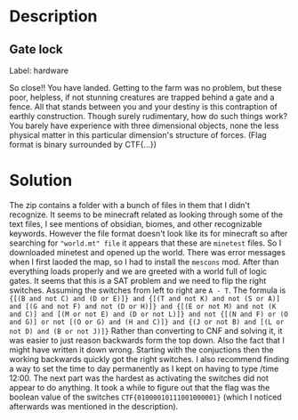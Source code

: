 # Description
## Gate lock
Label: hardware

So close!!   You have landed.  Getting to the farm was no problem, but these poor, helpless, if not stunning creatures are trapped behind a gate and a fence. All that stands between you and your destiny is this contraption of earthly construction.  Though surely rudimentary, how do such things work?  You barely have experience with three dimensional objects, none the less physical matter  in this particular dimension's structure of forces. (Flag format is binary surrounded by CTF{...})

# Solution
The zip contains a folder with a bunch of files in them that I didn't recognize. It seems to be minecraft related as looking through some of the text files, I see mentions of obsidian, biomes, and other recognizable keywords. However the file format doesn't look like its for minecraft so after searching for `"world.mt" file` it appears that these are `minetest` files. So I downloaded minetest and opened up the world. There was error messages when I first laoded the map, so I had to install the `mescons` mod. After than everything loads properly and we are greeted with a world full of logic gates. It seems that this is a SAT problem and we need to flip the right switches.
Assuming the switches from left to right are `A - T`. The formula is `{[(B and not C) and (D or E)]} and {[(T and not K) and not (S or A)] and [(G and not F) and not (D or H)]} and {[(E or not M) and not (K and C)] and [(M or not E) and (D or not L)]} and not {[(N and F) or (O and G)] or not [(O or G) and (H and C)]} and {(J or not B) and [(L or not D) and (B or not J)]}` Rather than converting to CNF and solving it, it was easier to just reason backwards form the top down. Also the fact that I might have written it down wrong. Starting with the conjuctions then the working backwards quickly got the right switches. I also recommend finding a way to set the time to day permanently as I kept on having to type /time 12:00. The next part was the hardest as activating the switches did not appear to do anything. It took a while to figure out that the flag was the boolean value of the switches `CTF{01000010111001000001}` (which I noticed afterwards was mentioned in the description).